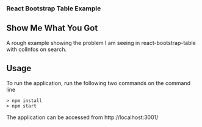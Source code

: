 ### React Bootstrap Table Example

## Show Me What You Got

A rough example showing the problem I am seeing in react-bootstrap-table with colInfos on search.

## Usage

To run the application, run the following two commands on the command line

    > npm install
    > npm start

The application can be accessed from http://localhost:3001/
